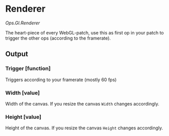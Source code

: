 # Renderer

*Ops.Gl.Renderer*  

The heart-piece of every WebGL-patch, use this as first op in your patch to trigger the other ops (according to the framerate).

## Output

### Trigger [function]

Triggers according to your framerate (mostly 60 fps)

### Width [value]

Width of the canvas. If you resize the canvas `Width` changes accordingly.

### Height [value]

Height of the canvas. If you resize the canvas `Height` changes accordingly.
